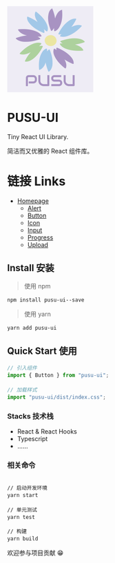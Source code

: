 ![pusu-logo](https://raw.githubusercontent.com/xliudaxia/imagebox/main/images/pusu-logo.png)

# PUSU-UI

Tiny React UI Library.

简洁而又优雅的 React 组件库。

# 链接 Links

- [Homepage](https://xliudaxia.github.io/pusu-ui/)
  - [Alert](https://xliudaxia.github.io/pusu-ui/alert)
  - [Button](https://xliudaxia.github.io/pusu-ui/button)
  - [Icon](https://xliudaxia.github.io/pusu-ui/icon)
  - [Input](https://xliudaxia.github.io/pusu-ui/input)
  - [Progress](https://xliudaxia.github.io/pusu-ui/progress)
  - [Upload](https://xliudaxia.github.io/pusu-ui/upload)

## Install 安装

> 使用 npm

```sh
npm install pusu-ui--save
```

> 使用 yarn

```sh
yarn add pusu-ui
```

## Quick Start 使用

```js
// 引入组件
import { Button } from "pusu-ui";

// 加载样式
import "pusu-ui/dist/index.css";
```

### Stacks 技术栈

- React & React Hooks
- Typescript
- ……

### 相关命令

```sh

// 启动开发环境
yarn start

// 单元测试
yarn test

// 构建
yarn build

```

欢迎参与项目贡献 😁
